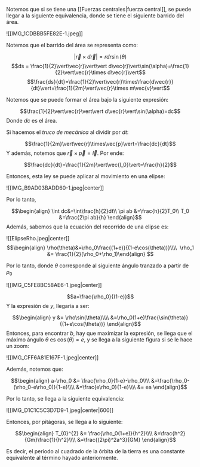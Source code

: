 Notemos que si se tiene una [[Fuerzas centrales|fuerza central]], se puede llegar a la siguiente equivalencia, donde se tiene el siguiente barrido del área. 

![[IMG_1CDBBB5FE82E-1.jpeg]]

Notemos que el barrido del área se representa como: 

$$\vert\vec{r}\times d\vec{r}\vert= rdr\sin(\theta)$$ $$ds = \frac{1}{2}\vert\vec{r}\vert\vert d\vec{r}\vert\sin(\alpha)=\frac{1}{2}\vert\vec{r}\times d\vec{r}\vert$$
$$\frac{ds}{dt}=\frac{1}{2}\vert\vec{r}\times\frac{d\vec{r}}{dt}\vert=\frac{1}{2m}\vert\vec{r}\times m\vec{v}\vert$$ 

Notemos que se puede formar el área bajo la siguiente expresión:

$$\frac{1}{2}\vert\vec{r}\vert\vert d\vec{r}\vert\sin(\alpha)=dc$$ Donde $dc$ es el área. 

Si hacemos el *truco de mecánica* al dividir por $dt$: 

$$\frac{1}{2m}\vert\vec{r}\times\vec{p}\vert=\frac{dc}{dt}$$ 
Y además, notemos que $\vec{r}\times\vec{p}=\vec{l}$.  Por ende: 

$$\frac{dc}{dt}=\frac{1}{2m}\vert\vec{l_0}\vert=\frac{h}{2}$$ 

Entonces, esta ley se puede aplicar al movimiento en una elipse: 

![[IMG_B9AD03BADD60-1.jpeg|center]]

Por lo tanto, 

$$\begin{align}
\int dc&=\int\frac{h}{2}dt\\
\pi ab &=\frac{h}{2}T_0\\ 
T_0 &=\frac{2\pi ab}{h}
\end{align}$$ 
Además, sabemos que la ecuación del recorrido de una elipse es: 

![[ElipseRho.jpeg|center]]
$$\begin{align} 
\rho(\theta)&=\rho_0\frac{(1+e)}{(1-e\cos(\theta))}\\\\ 
\rho_1 &= \frac{1}{2}(\rho_0+\rho_1)\end{align} $$

Por lo tanto, donde $\theta$ corresponde al siguiente ángulo tranzado a partir de $\rho_0$ 

![[IMG_C5FE8BC58AE6-1.jpeg|center]] 

$$a=\frac{\rho_0}{(1-e)}$$ 
Y la expresión de $y$, llegaría a ser: 

$$\begin{align}
y &= \rho\sin(\theta)\\\\
&=\rho_0(1+e)\frac{\sin(\theta)}{(1+e\cos(\theta))}
\end{align}$$ 
Entonces, para encontrar $b$, hay que maximizar la expresión, se llega que el máximo ángulo $\theta$ es $\cos(\theta)=e$, y se llega a la siguiente figura si se le hace un zoom: 

![[IMG_CFF6A81E167F-1.jpeg|center]]

Además, notemos que: 

$$\begin{align}
a-\rho_0 &= \frac{\rho_0}{1-e}-\rho_0\\\\
&=\frac{\rho_0-(\rho_0-e\rho_0)}{1-e}\\\\
&=\frac{e\rho_0}{1-e}\\\\
&= ea
\end{align}$$

Por lo tanto, se llega a la siguiente equivalencia: 

![[IMG_D1C1C5C3D7D9-1.jpeg|center|600]]

Entonces, por pitágoras, se llega a lo siguiente: 

$$\begin{align}
T_{0}^{2} &= \frac{\rho_0(1+e)}{h^2}\\\\
&=\frac{h^2}{Gm}\frac{1}{h^2}\\\\
&=\frac{(2\pi)^2a^3}{GM} 
\end{align}$$

Es decir, el período al cuadrado de la órbita de la tierra es una constante equivalente al término hayado anteriormente. 